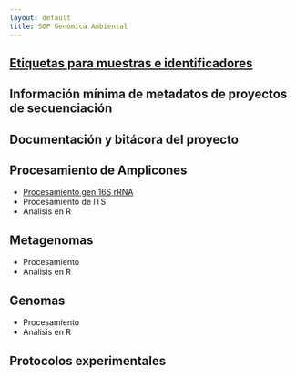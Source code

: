 ```yaml
---
layout: default
title: SOP Genómica Ambiental
---
```


## [Etiquetas para muestras e identificadores](/SOP/etiquetas.md)
## Información mínima de metadatos de proyectos de secuenciación
## Documentación y bitácora del proyecto
## Procesamiento de Amplicones

- [Procesamiento gen 16S rRNA](/SOP/16S_process.html)
- Procesamiento de ITS
- Análisis en R


## Metagenomas
- Procesamiento
- Análisis en R

## Genomas
- Procesamiento
- Análisis en R
## Protocolos experimentales
